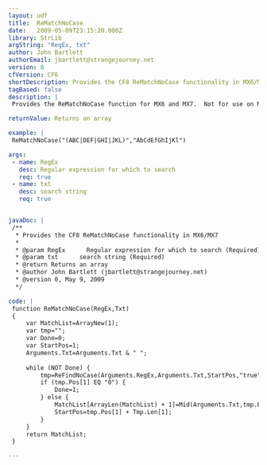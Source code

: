 ```yaml
---
layout: udf
title:  ReMatchNoCase
date:   2009-05-09T23:15:20.000Z
library: StrLib
argString: "RegEx, txt"
author: John Bartlett
authorEmail: jbartlett@strangejourney.net
version: 0
cfVersion: CF6
shortDescription: Provides the CF8 ReMatchNoCase functionality in MX6/MX7
tagBased: false
description: |
 Provides the ReMatchNoCase function for MX6 and MX7.  Not for use on MX8 (built in function).

returnValue: Returns an array

example: |
 ReMatchNoCase("(ABC|DEF|GHI|JKL)","AbCdEfGhIjKl")

args:
 - name: RegEx
   desc: Regular expression for which to search
   req: true
 - name: txt
   desc: search string
   req: true


javaDoc: |
 /**
  * Provides the CF8 ReMatchNoCase functionality in MX6/MX7
  * 
  * @param RegEx      Regular expression for which to search (Required)
  * @param txt      search string (Required)
  * @return Returns an array 
  * @author John Bartlett (jbartlett@strangejourney.net) 
  * @version 0, May 9, 2009 
  */

code: |
 function ReMatchNoCase(RegEx,Txt)
 {
     var MatchList=ArrayNew(1);
     var tmp="";
     var Done=0;
     var StartPos=1;
     Arguments.Txt=Arguments.Txt & " ";
 
     while (NOT Done) {
         tmp=ReFindNoCase(Arguments.RegEx,Arguments.Txt,StartPos,"true");
         if (tmp.Pos[1] EQ "0") {
             Done=1;
         } else {
             MatchList[ArrayLen(MatchList) + 1]=Mid(Arguments.Txt,tmp.Pos[1],tmp.Len[1]);
             StartPos=tmp.Pos[1] + Tmp.Len[1];
         }
     }
     return MatchList;
 }

---
```


